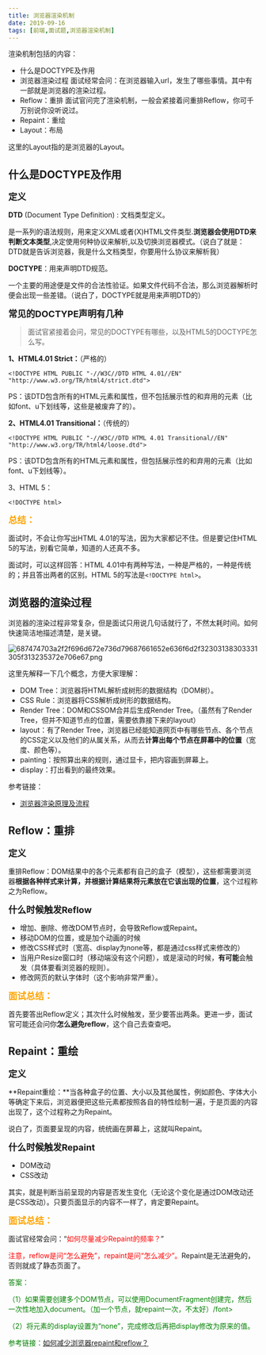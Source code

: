 ```yaml
---
title: 浏览器渲染机制
date: 2019-09-16
tags: [前端,面试题,浏览器渲染机制]
---
```

渲染机制包括的内容：

+ 什么是DOCTYPE及作用
+ 浏览器渲染过程
面试经常会问：在浏览器输入url，发生了哪些事情。其中有一部就是浏览器的渲染过程。
+ Reflow：重排
面试官问完了渲染机制，一般会紧接着问重排Reflow，你可千万别说你没听说过。
+ Repaint：重绘
+ Layout：布局

这里的Layout指的是浏览器的Layout。

<!-- more -->

## 什么是DOCTYPE及作用

**<font size=4>定义</font>**

**DTD** (Document Type Definition) : 文档类型定义。

是一系列的语法规则，用来定义XML或者(X)HTML文件类型.**浏览器会使用DTD来判断文本类型**,决定使用何种协议来解析,以及切换浏览器模式。（说白了就是：DTD就是告诉浏览器，我是什么文档类型，你要用什么协议来解析我）

**DOCTYPE**：用来声明DTD规范。

一个主要的用途便是文件的合法性验证。如果文件代码不合法，那么浏览器解析时便会出现一些差错。（说白了，DOCTYPE就是用来声明DTD的）

**<font size=4>常见的DOCTYPE声明有几种</font>**

> 面试官紧接着会问，常见的DOCTYPE有哪些，以及HTML5的DOCTYPE怎么写。

**1、HTML4.01 Strict：**（严格的）
```
<!DOCTYPE HTML PUBLIC "-//W3C//DTD HTML 4.01//EN" "http://www.w3.org/TR/html4/strict.dtd">
```

PS：该DTD包含所有的HTML元素和属性，但不包括展示性的和弃用的元素（比如font、u下划线等，这些是被废弃了的）。

**2、HTML4.01 Transitional：**（传统的）
```
<!DOCTYPE HTML PUBLIC "-//W3C//DTD HTML 4.01 Transitional//EN" "http://www.w3.org/TR/html4/loose.dtd">
```

PS：该DTD包含所有的HTML元素和属性，但包括展示性的和弃用的元素（比如font、u下划线等）。

3、HTML 5：
```
<!DOCTYPE html>
```

**<font size=4 color=orange>总结：</font>**

面试时，不会让你写出HTML 4.01的写法，因为大家都记不住。但是要记住HTML 5的写法，别看它简单，知道的人还真不多。

面试时，可以这样回答：HTML 4.01中有两种写法，一种是严格的，一种是传统的；并且答出两者的区别。HTML 5的写法是`<!DOCTYPE html>`。

## 浏览器的渲染过程

浏览器的渲染过程非常复杂，但是面试只用说几句话就行了，不然太耗时间。如何快速简洁地描述清楚，是关键。

![687474703a2f2f696d672e736d79687661652e636f6d2f32303138303331305f313235372e706e67.png](https://i.loli.net/2019/09/16/DWYmkO7rZPszLGT.png)

这里先解释一下几个概念，方便大家理解：

+ DOM Tree：浏览器将HTML解析成树形的数据结构（DOM树）。
+ CSS Rule：浏览器将CSS解析成树形的数据结构。
+ Render Tree：DOM和CSSOM合并后生成Render Tree。（虽然有了Render Tree，但并不知道节点的位置，需要依靠接下来的layout）
+ layout：有了Render Tree，浏览器已经能知道网页中有哪些节点、各个节点的CSS定义以及他们的从属关系，从而去**计算出每个节点在屏幕中的位置**（宽度、颜色等）。
+ painting：按照算出来的规则，通过显卡，把内容画到屏幕上。
+ display：打出看到的最终效果。

参考链接：

+ [浏览器渲染原理及流程](https://www.cnblogs.com/slly/p/6640761.html)

## Reflow：重排

**<font size=4>定义</font>**

重排Reflow：DOM结果中的各个元素都有自己的盒子（模型），这些都需要浏览器**根据各种样式来计算，并根据计算结果将元素放在它该出现的位置**，这个过程称之为Reflow。

**<font size=4>什么时候触发Reflow</font>**

+ 增加、删除、修改DOM节点时，会导致Reflow或Repaint。
+ 移动DOM的位置，或是加个动画的时候
+ 修改CSS样式时（宽高、display为none等，都是通过css样式来修改的）
+ 当用户Resize窗口时（移动端没有这个问题），或是滚动的时候，**有可能**会触发（具体要看浏览器的规则）。
+ 修改网页的默认字体时（这个影响非常严重）。

**<font size=4 color=orange>面试总结：</font>**

首先要答出Reflow定义；其次什么时候触发，至少要答出两条。更进一步，面试官可能还会问你**怎么避免reflow**，这个自己去查查吧。

## Repaint：重绘

**<font size=4>定义</font>**

**Repaint重绘：**当各种盒子的位置、大小以及其他属性，例如颜色、字体大小等确定下来后，浏览器便把这些元素都按照各自的特性绘制一遍，于是页面的内容出现了，这个过程称之为Repaint。

说白了，页面要呈现的内容，统统画在屏幕上，这就叫Repaint。

**<font size=4>什么时候触发Repaint</font>**

+ DOM改动
+ CSS改动

其实，就是判断当前呈现的内容是否发生变化（无论这个变化是通过DOM改动还是CSS改动）。只要页面显示的内容不一样了，肯定要Repaint。

**<font size=4 color=orange>面试总结：</font>**

面试官经常会问：“<font color=red>如何尽量减少Repaint的频率？</font>”

<font color=red>注意，reflow是问“怎么避免”，repaint是问“怎么减少”。</font>Repaint是无法避免的，否则就成了静态页面了。

<font color=green>答案：</font>

<font color=green>（1）如果需要创建多个DOM节点，可以使用DocumentFragment创建完，然后一次性地加入document。（加一个节点，就repaint一次，不太好）/font>

<font color=green>（2）将元素的display设置为“none”，完成修改后再把display修改为原来的值。</font>

参考链接：[如何减少浏览器repaint和reflow？](https://blog.csdn.net/liaozhongping/article/details/47057889)